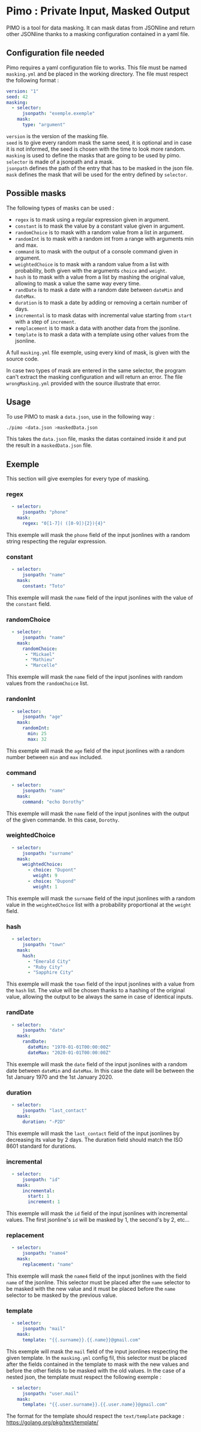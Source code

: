 # Pimo : Private Input, Masked Output

PIMO is a tool for data masking. It can mask datas from JSONline and return other JSONline thanks to a masking configuration contained in a yaml file.

## Configuration file needed

Pimo requires a yaml configuration file to works. This file must be named `masking.yml` and be placed in the working directory. The file must respect the following format :

```yaml
version: "1"
seed: 42
masking:
  - selector:
      jsonpath: "exemple.exemple"
    mask:
      type: "argument"
```

`version` is the version of the masking file.  
`seed` is to give every random mask the same seed, it is optional and in case it is not informed, the seed is chosen with the time to look more random.  
`masking` is used to define the masks that are going to be used by pimo.  
`selector` is made of a jsonpath and a mask.  
`jsonpath` defines the path of the entry that has to be masked in the json file.  
`mask` defines the mask that will be used for the entry defined by `selector`.  

## Possible masks

The following types of masks can be used :

* `regex` is to mask using a regular expression given in argument.
* `constant` is to mask the value by a constant value given in argument.
* `randomChoice` is to mask with a random value from a list in argument.
* `randomInt` is to mask with a random int from a range with arguments min and max.
* `command` is to mask with the output of a console command given in argument.
* `weightedChoice` is to mask with a random value from a list with probability, both given with the arguments `choice` and `weight`.
* `hash` is to mask with a value from a list by mashing the original value, allowing to mask a value the same way every time.
* `randDate` is to mask a date with a random date between `dateMin` and `dateMax`.
* `duration` is to mask a date by adding or removing a certain number of days.
* `incremental` is to mask datas with incremental value starting from `start` with a step of `increment`.
* `remplacement` is to mask a data with another data from the jsonline.
* `template` is to mask a data with a template using other values from the jsonline.

A full `masking.yml` file exemple, using every kind of mask, is given with the source code.

In case two types of mask are entered in the same selector, the program can't extract the masking configuration and will return an error. The file `wrongMasking.yml` provided with the source illustrate that error.

## Usage

To use PIMO to mask a `data.json`, use in the following way :  

```bash
./pimo <data.json >maskedData.json
```

This takes the `data.json` file, masks the datas contained inside it and put the result in a `maskedData.json` file.

## Exemple

This section will give exemples for every type of masking.

### regex

```yaml
  - selector:
      jsonpath: "phone"
    mask:
      regex: "0[1-7]( ([0-9]){2}){4}"
```

This exemple will mask the `phone` field of the input jsonlines with a random string respecting the regular expression.

### constant

```yaml
  - selector:
      jsonpath: "name"
    mask:
      constant: "Toto"
```

This exemple will mask the `name` field of the input jsonlines with the value of the `constant` field.

### randomChoice

```yaml
  - selector:
      jsonpath: "name"
    mask:
      randomChoice:
       - "Mickael"
       - "Mathieu"
       - "Marcelle"
```

This exemple will mask the `name` field of the input jsonlines with random values from the `randomChoice` list.

### randonInt

```yaml
  - selector:
      jsonpath: "age"
    mask:
      randomInt:
        min: 25
        max: 32
```

This exemple will mask the `age` field of the input jsonlines with a random number between `min` and `max` included.

### command

```yaml
  - selector:
      jsonpath: "name"
    mask:
      command: "echo Dorothy"
```

This exemple will mask the `name` field of the input jsonlines with the output of the given commande. In this case, `Dorothy`.

### weightedChoice

```yaml
  - selector:
      jsonpath: "surname"
    mask:
      weightedChoice:
        - choice: "Dupont"
          weight: 9
        - choice: "Dupond"
          weight: 1
```

This exemple will mask the `surname` field of the input jsonlines with a random value in the `weightedChoice` list with a probability proportional at the `weight` field.

### hash

```yaml
  - selector:
      jsonpath: "town"
    mask:
      hash:
        - "Emerald City"
        - "Ruby City"
        - "Sapphire City"
```

This exemple will mask the `town` field of the input jsonlines with a value from the `hash` list. The value will be chosen thanks to a hashing of the original value, allowing the output to be always the same in case of identical inputs.

### randDate

```yaml
  - selector:
      jsonpath: "date"
    mask:
      randDate:
        dateMin: "1970-01-01T00:00:00Z"
        dateMax: "2020-01-01T00:00:00Z"
```

This exemple will mask the `date` field of the input jsonlines with a random date between `dateMin` and `dateMax`. In this case the date will be between the 1st January 1970 and the 1st January 2020.

### duration

```yaml
  - selector:
      jsonpath: "last_contact"
    mask:
      duration: "-P2D"
```

This exemple will mask the `last_contact` field of the input jsonlines by decreasing its value by 2 days. The duration field should match the ISO 8601 standard for durations.

### incremental

```yaml
  - selector:
      jsonpath: "id"
    mask:
      incremental:
        start: 1
        increment: 1
```

This exemple will mask the `id` field of the input jsonlines with incremental values. The first jsonline's `id` will be masked by 1, the second's by 2, etc...

### replacement

```yaml
  - selector:
      jsonpath: "name4"
    mask:
      replacement: "name"
```

This exemple will mask the `name4` field of the input jsonlines with the field `name` of the jsonline. This selector must be placed after the `name` selector to be masked with the new value and it must be placed before the `name` selector to be masked by the previous value.

### template

```yaml
  - selector:
      jsonpath: "mail"
    mask:
      template: "{{.surname}}.{{.name}}@gmail.com"
```

This exemple will mask the `mail` field of the input jsonlines respecting the given template. In the `masking.yml` config fil, this selector must be placed after the fields contained in the template to mask with the new values and  before the other fields to be masked with the old values. In the case of a nested json, the template must respect the following exemple :

```yaml
  - selector:
      jsonpath: "user.mail"
    mask:
      template: "{{.user.surname}}.{{.user.name}}@gmail.com"
```

The format for the template should respect the `text/template` package : <https://golang.org/pkg/text/template/>
